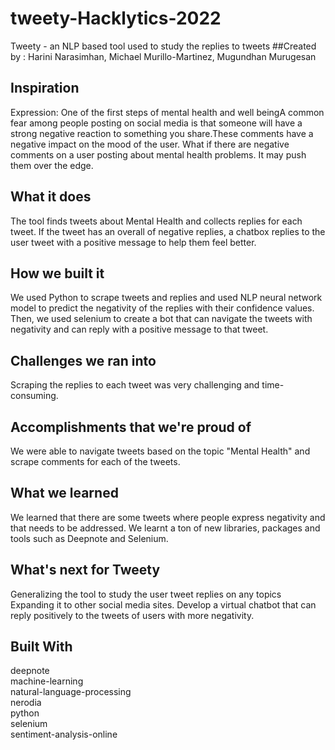 # tweety-Hacklytics-2022
Tweety - an NLP based tool used to study the replies to tweets 
##Created by : Harini Narasimhan, Michael Murillo-Martinez, Mugundhan Murugesan  

## Inspiration  
Expression: One of the first steps of mental health and well being​A common fear among people posting on social media is that someone will have a strong negative reaction to something you share.​These comments have a negative impact on the mood of the user. What if there are negative comments on a user posting about mental health problems. It may push them over the edge.​

## What it does  
The tool finds tweets about Mental Health and collects replies for each tweet. If the tweet has an overall of negative replies, a chatbox replies to the user tweet with a positive message to help them feel better.

## How we built it  
We used Python to scrape tweets and replies and used NLP neural network model to predict the negativity of the replies with their confidence values. Then, we used selenium to create a bot that can navigate the tweets with negativity and can reply with a positive message to that tweet.

## Challenges we ran into  
Scraping the replies to each tweet was very challenging and time-consuming.

## Accomplishments that we're proud of  
We were able to navigate tweets based on the topic "Mental Health" and scrape comments for each of the tweets.

## What we learned  
We learned that there are some tweets where people express negativity and that needs to be addressed. We learnt a ton of new libraries, packages and tools such as Deepnote and Selenium.

## What's next for Tweety  
Generalizing the tool to study the user tweet replies on any topics Expanding it to other social media sites. Develop a virtual chatbot that can reply positively to the tweets of users with more negativity.

## Built With  
deepnote  
machine-learning  
natural-language-processing  
nerodia  
python  
selenium  
sentiment-analysis-online  
